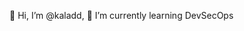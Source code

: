 👋 Hi, I’m @kaladd, 🌱 I’m currently learning DevSecOps

<!---
kalyanaddenki/kalyanaddenki is a ✨ special ✨ repository because its `README.md` (this file) appears on your GitHub profile.
You can click the Preview link to take a look at your changes.
--->
